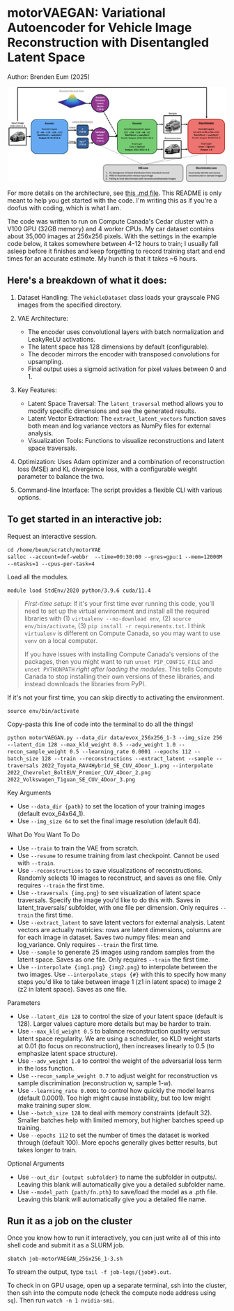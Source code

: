 # motorVAEGAN: Variational Autoencoder for Vehicle Image Reconstruction with Disentangled Latent Space
Author: Brenden Eum (2025)

![motorVAEGAN architecture](<writing/motorVAEGAN-architecture.png>)

For more details on the architecture, see [this .md file](writing/network_architecture.md). This README is only meant to help you get started with the code. I'm writing this as if you're a doofus with coding, which is what I am. 

The code was written to run on Compute Canada's Cedar cluster with a V100 GPU (32GB memory) and 4 worker CPUs. My car dataset contains about 35,000 images at 256x256 pixels. With the settings in the example code below, it takes somewhere between 4-12 hours to train; I usually fall asleep before it finishes and keep forgetting to record training start and end times for an accurate estimate. My hunch is that it takes ~6 hours.

## Here's a breakdown of what it does:

1. Dataset Handling: The `VehicleDataset` class loads your grayscale PNG images from the specified directory.

2. VAE Architecture:

    - The encoder uses convolutional layers with batch normalization and LeakyReLU activations.
    - The latent space has 128 dimensions by default (configurable).
    - The decoder mirrors the encoder with transposed convolutions for upsampling.
    - Final output uses a sigmoid activation for pixel values between 0 and 1.

3. Key Features:

    - Latent Space Traversal: The `latent_traversal` method allows you to modify specific dimensions and see the generated results.
    - Latent Vector Extraction: The `extract_latent_vectors` function saves both mean and log variance vectors as NumPy files for external analysis.
    - Visualization Tools: Functions to visualize reconstructions and latent space traversals.

4. Optimization: Uses Adam optimizer and a combination of reconstruction loss (MSE) and KL divergence loss, with a configurable weight parameter to balance the two.

5. Command-line Interface: The script provides a flexible CLI with various options.

## To get started in an interactive job:

Request an interactive session.

```
cd /home/beum/scratch/motorVAE
salloc --account=def-webbr  --time=00:30:00 --gres=gpu:1 --mem=12000M --ntasks=1 --cpus-per-task=4
```

Load all the modules.

```
module load StdEnv/2020 python/3.9.6 cuda/11.4
```

>*First-time setup*: If it's your first time ever running this code, you'll need to set up the virtual environment and install all the required libraries with (1) `virtualenv --no-download env`, (2) `source env/bin/activate`, (3) `pip install -r requirements.txt`. I think `virtualenv` is different on Compute Canada, so you may want to use `venv` on a local computer.
>
>If you have issues with installing Compute Canada's versions of the packages, then you might want to run `unset PIP_CONFIG_FILE` and `unset PYTHONPATH` *right after loading the modules*. This tells Compute Canada to stop installing their own versions of these libraries, and instead downloads the libraries from PyPI.

If it's not your first time, you can skip directly to activating the environment. 

```
source env/bin/activate
```



Copy-pasta this line of code into the terminal to do all the things!

```
python motorVAEGAN.py --data_dir data/evox_256x256_1-3 --img_size 256 --latent_dim 128 --max_kld_weight 0.5 --adv_weight 1.0 --recon_sample_weight 0.5 --learning_rate 0.0001 --epochs 112 --batch_size 128 --train --reconstructions --extract_latent --sample --traversals 2022_Toyota_RAV4Hybrid_SE_CUV_4Door_1.png --interpolate 2022_Chevrolet_BoltEUV_Premier_CUV_4Door_2.png 2022_Volkswagen_Tiguan_SE_CUV_4Door_3.png
```

Key Arguments

- Use `--data_dir {path}` to set the location of your training images (default evox_64x64_1).
- Use `--img_size 64` to set the final image resolution (default 64).

What Do You Want To Do

- Use `--train` to train the VAE from scratch.
- Use `--resume` to resume training from last checkpoint. Cannot be used with `--train`.
- Use `--reconstructions` to save visualizations of reconstructions. Randomly selects 10 images to reconstruct, and saves as one file. Only requires `--train` the first time.
- Use `--traversals {img.png}` to see visualization of latent space traversals. Specify the image you'd like to do this with. Saves in latent_traversals/ subfolder, with one file per dimension. Only requires `--train` the first time.
- Use `--extract_latent` to save latent vectors for external analysis. Latent vectors are actually matricies: rows are latent dimensions, columns are for each image in dataset. Saves two numpy files: mean and log_variance. Only requires `--train` the first time.
- Use `--sample` to generate 25 images using random samples from the latent space. Saves as one file. Only requires `--train` the first time.
- Use `--interpolate {img1.png} {img2.png}` to interpolate between the two images. Use `--interpolate_steps {#}` with this to specify how many steps you'd like to take between image 1 (z1 in latent space) to image 2 (z2 in latent space). Saves as one file.

Parameters

- Use `--latent_dim 128` to control the size of your latent space (default is 128). Larger values capture more details but may be harder to train.
- Use `--max_kld_weight 0.5` to balance reconstruction quality versus latent space regularity. We are using a scheduler, so KLD weight starts at 0.01 (to focus on reconstruction), then increases linearly to 0.5 (to emphasize latent space structure).
- Use `--adv_weight 1.0` to control the weight of the adversarial loss term in the loss function.
- Use `--recon_sample_weight 0.7` to adjust weight for reconstruction vs sample discrimination (reconstruction w, sample 1-w).
- Use `--learning_rate 0.0001` to control how quickly the model learns (default 0.0001). Too high might cause instability, but too low might make training super slow.
- Use `--batch_size 128` to deal with memory constraints (default 32). Smaller batches help with limited memory, but higher batches speed up training.
- Use `--epochs 112` to set the number of times the dataset is worked through (default 100). More epochs generally gives better results, but takes longer to train.

Optional Arguments

- Use `--out_dir {output subfolder}` to name the subfolder in outputs/. Leaving this blank will automatically give you a detailed subfolder name.
- Use `--model_path {path/fn.pth}` to save/load the model as a .pth file. Leaving this blank will automatically give you a detailed file name.



## Run it as a job on the cluster

Once you know how to run it interactively, you can just write all of this into shell code and submit it as a SLURM job.

```
sbatch job-motorVAEGAN_256x256_1-3.sh
```

To stream the output, type `tail -f job-logs/{job#}.out`. 

To check in on GPU usage, open up a separate terminal, ssh into the cluster, then ssh into the compute node (check the compute node address using `sq`). Then run `watch -n 1 nvidia-smi`.
